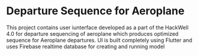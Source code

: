 # Departure Sequence for Aeroplane

This project contains user iunterface developed as a part of the HackWell 4.0 for departure sequencing of aeroplane which produces optimized sequence for Aeroplane departures. UI is built completely using Flutter and uses Firebase realtime database for creating and running model
